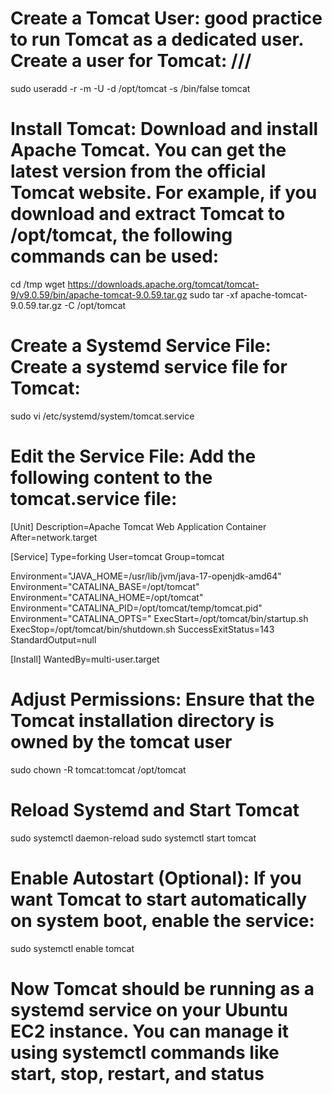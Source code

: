 # Create a Tomcat User: good practice to run Tomcat as a dedicated user. Create a user for Tomcat: ///

sudo useradd -r -m -U -d /opt/tomcat -s /bin/false tomcat
# Install Tomcat: Download and install Apache Tomcat. You can get the latest version from the official Tomcat website. For example, if you download and extract Tomcat to /opt/tomcat, the following commands can be used:

cd /tmp
wget https://downloads.apache.org/tomcat/tomcat-9/v9.0.59/bin/apache-tomcat-9.0.59.tar.gz
sudo tar -xf apache-tomcat-9.0.59.tar.gz -C /opt/tomcat
# Create a Systemd Service File: Create a systemd service file for Tomcat:

sudo vi /etc/systemd/system/tomcat.service
# Edit the Service File: Add the following content to the tomcat.service file:
[Unit]
Description=Apache Tomcat Web Application Container
After=network.target

[Service]
Type=forking
User=tomcat
Group=tomcat

Environment="JAVA_HOME=/usr/lib/jvm/java-17-openjdk-amd64"
Environment="CATALINA_BASE=/opt/tomcat"
Environment="CATALINA_HOME=/opt/tomcat"
Environment="CATALINA_PID=/opt/tomcat/temp/tomcat.pid"
Environment="CATALINA_OPTS="
ExecStart=/opt/tomcat/bin/startup.sh
ExecStop=/opt/tomcat/bin/shutdown.sh
SuccessExitStatus=143
StandardOutput=null

[Install]
WantedBy=multi-user.target

# Adjust Permissions: Ensure that the Tomcat installation directory is owned by the tomcat user
sudo chown -R tomcat:tomcat /opt/tomcat

# Reload Systemd and Start Tomcat
sudo systemctl daemon-reload
sudo systemctl start tomcat

# Enable Autostart (Optional): If you want Tomcat to start automatically on system boot, enable the service:

sudo systemctl enable tomcat

# Now Tomcat should be running as a systemd service on your Ubuntu EC2 instance. You can manage it using systemctl commands like start, stop, restart, and status



 
